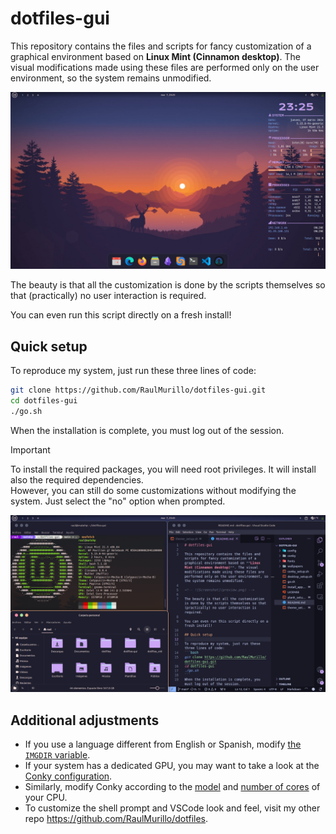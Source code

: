 # dotfiles-gui

This repository contains the files and scripts for fancy customization of a graphical environment based on **Linux Mint (Cinnamon desktop)**. The visual modifications made using these files are performed only on the user environment, so the system remains unmodified.

![Screenshot](preview/idle.png)

The beauty is that all the customization is done by the scripts themselves so that (practically) no user interaction is required.

You can even run this script directly on a fresh install!

## Quick setup

To reproduce my system, just run these three lines of code:
```bash
git clone https://github.com/RaulMurillo/dotfiles-gui.git
cd dotfiles-gui
./go.sh
```
When the installation is complete, you must log out of the session.

> [!Important]  
> To install the required packages, you will need root privileges. It will install also the required dependencies.   
> However, you can still do some customizations without modifying the system. Just select the "no" option when prompted.

![Screenshot](preview/apps.png)


## Additional adjustments

- If you use a language different from English or Spanish, modify [the `IMGDIR` variable](desktop_setup.sh#L87).
- If your system has a dedicated GPU, you may want to take a look at the [Conky configuration](conky/panel/conkyrc.conf#160).
- Similarly, modify Conky according to the [model](conky/panel/conkyrc.conf#143) and [number of cores](conky/panel/conkyrc.conf#149) of your CPU.
- To customize the shell prompt and VSCode look and feel, visit my other repo https://github.com/RaulMurillo/dotfiles.
